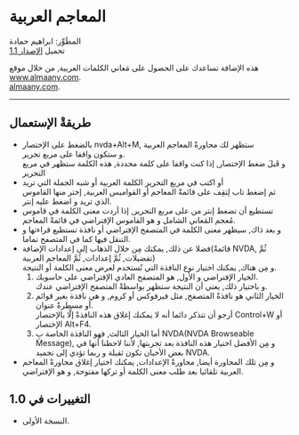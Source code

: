 # المعاجم العربية #

المطَوِّر: ابراهيم حمادة  
تحميل [الإصدار 1.1][1]  

هذه الإضافة تساعدك على الحصول على مَعاني الكلمات العربية, من خلال موقع www.almaany.com.  
[almaany.com](https://www.almaany.com/ar/dict/ar-ar/ ).

***

## طريقةْ الإستعمال 

*	بالضغط على الإختصار nvda+Alt+M, ستظهر لك محاورةْ المعاجم العربية  
و ستكون واقفا على مربع تحرير.  
و قَبلَ ضغط الإختصار, إذا كنت واقفا على كلمة محددة, هذه الكلمة ستظهر في مربع التحرير  
*	أو اكتب في مربع التحرير الكلمة العربية أو شبه الجملة التي تريد  
ثم إضغط تاب لِتقِف على قائمةْ المعاجم أو القواميس العربية, إختر منها القاموس الذي تريد و اضغط عليه إنتر.  
*	تستطيع أن تضغط إنتر من على مربع التحرير, إذا أردت معنى الكلمة في قاموس مُعجم المَعاني الشامل و هو القاموس الإفتراضي في قائمةْ المعاجم.  
*	و بعد ذاك, سيظهر معنى الكلمة في  المتصفح الإفتراضي أو نافذة تستطيع قراءتها و التنقل فيها كما في المتصفح تماما.  
*	فضلا عن ذلك, يمكنك مِن خلال الذهاب إلى إعدادات الإضافة(قائمةْ NVDA, ثُمَّ تفضيلات, ثُمَّ إعدادات, ثُمَّ المعاجم العربية)  
و مِن هناك, يمكنك اختيار نوع النافذة التي تُستخدم لعرض معنى الكلمة أو النتيجة.  
	1.	الخيار الإفتراضي و الأول, هو المتصفح العادي الإفتراضي على حاسوبك.  
و باختيار ذلك, يعني أن النتيجة ستظهر بواسطةْ المتصفح الإفتراضي عندك.  
	2.	الخيار الثاني هو نافذةْ المتصفح, مثل فيرفوكس أو كروم, و هي نافذة بغير قوائم أو مسطرةْ عنوان.  
أرجو أن تتذكر دائما أنه لا يمكنك إغلاق هذه النافذةْ إلَّا بالإختصار Control+W أو الإختصار Alt+F4.  
	3.	أما الخيار الثالث, فهو النافذة الخاصة بِ NVDA(NVDA Browseable Message), و مِن الأفضل اختيار هذه النافذة بعد تجربتها, لأننا لاحظنا أنها في بعض الأحيان تكون ثقيلة و ربما تؤدي إلى تجميد NVDA.  
*	و مِن تلك المحاورة أيضا, محاورةْ الإعدادات, يمكنك اختيار إغلاق محاورةْ المعاجم العربية تلقائيا بعد طلب معنى الكلمة أو تركها مفتوحة, و هو الإفتراضي.  

## التغييرات في  1.0 ##

*	النسخة الأولى.

[1]: https://github.com/ibrahim-s/maagimAraby/releases/download/1.1/maagimAraby-1.1.nvda-addon
